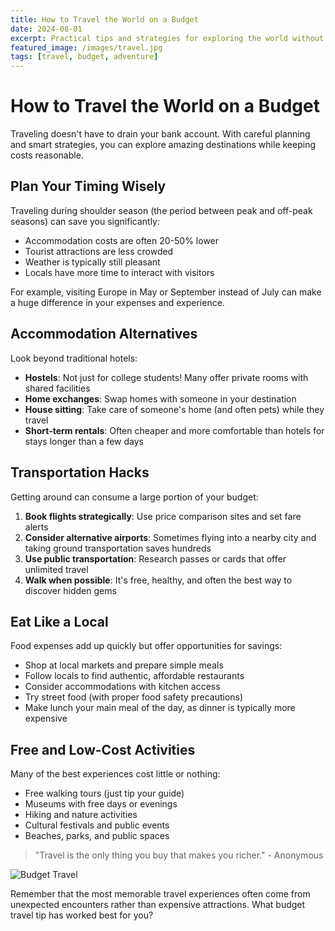 ```yaml
---
title: How to Travel the World on a Budget
date: 2024-08-01
excerpt: Practical tips and strategies for exploring the world without breaking the bank.
featured_image: /images/travel.jpg
tags: [travel, budget, adventure]
---
```


# How to Travel the World on a Budget

Traveling doesn't have to drain your bank account. With careful planning and smart strategies, you can explore amazing destinations while keeping costs reasonable.

## Plan Your Timing Wisely

Traveling during shoulder season (the period between peak and off-peak seasons) can save you significantly:

- Accommodation costs are often 20-50% lower
- Tourist attractions are less crowded
- Weather is typically still pleasant
- Locals have more time to interact with visitors

For example, visiting Europe in May or September instead of July can make a huge difference in your expenses and experience.

## Accommodation Alternatives

Look beyond traditional hotels:

- **Hostels**: Not just for college students! Many offer private rooms with shared facilities
- **Home exchanges**: Swap homes with someone in your destination
- **House sitting**: Take care of someone's home (and often pets) while they travel
- **Short-term rentals**: Often cheaper and more comfortable than hotels for stays longer than a few days

## Transportation Hacks

Getting around can consume a large portion of your budget:

1. **Book flights strategically**: Use price comparison sites and set fare alerts
2. **Consider alternative airports**: Sometimes flying into a nearby city and taking ground transportation saves hundreds
3. **Use public transportation**: Research passes or cards that offer unlimited travel
4. **Walk when possible**: It's free, healthy, and often the best way to discover hidden gems

## Eat Like a Local

Food expenses add up quickly but offer opportunities for savings:

- Shop at local markets and prepare simple meals
- Follow locals to find authentic, affordable restaurants
- Consider accommodations with kitchen access
- Try street food (with proper food safety precautions)
- Make lunch your main meal of the day, as dinner is typically more expensive

## Free and Low-Cost Activities

Many of the best experiences cost little or nothing:

- Free walking tours (just tip your guide)
- Museums with free days or evenings
- Hiking and nature activities
- Cultural festivals and public events
- Beaches, parks, and public spaces

> "Travel is the only thing you buy that makes you richer." - Anonymous

![Budget Travel](/images/travel.jpg)

Remember that the most memorable travel experiences often come from unexpected encounters rather than expensive attractions. What budget travel tip has worked best for you? 